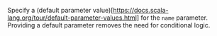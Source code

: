 Specify a (default parameter value)[https://docs.scala-lang.org/tour/default-parameter-values.html] for the `name` parameter. Providing a default parameter removes the need for conditional logic.
